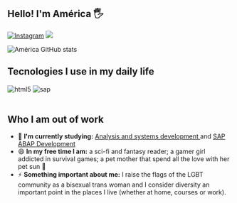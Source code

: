 ## Hello! I'm América 🖐️

[![Instagram](https://img.shields.io/badge/Instagram-E4405F?style=for-the-badge&logo=instagram&logoColor=white)](https://instagram.com/muscl3_mommy)
  <a href="https://www.linkedin.com/in/america-gabriela-coelho-medeiros" target="_blank"><img src="https://img.shields.io/badge/-LinkedIn-%230077B5?style=for-the-badge&logo=linkedin&logoColor=white" target="_blank"></a> 
  
![América GitHub stats](https://github-readme-stats.vercel.app/api?username=america-medeiros&show_icons=true&theme=dracula&count_private=true)

## Tecnologies I use in my daily life 

<div style="display: inline_block">
  <img align="center" alt="html5" src="https://img.shields.io/badge/HTML5-E34F26?style=for-the-badge&logo=html5&logoColor=white" />
  <img align="center" alt="sap" src="https://img.shields.io/badge/SAP-0FAAFF?style=for-the-badge&logo=sap&logoColor=white" />
</div><br/>

## Who I am out of work

- 🌱 <strong>I'm currently studying:</strong> <a href="https://cursos.unibtadigital.com.br/graduacao/analise-e-desenvolvimento-de-sistemas">Analysis and systems development </a> and <a href="https://descomplicandolinguagens.com.br/course/formacao-abap-jr/">SAP ABAP Development</a>
- 😄 <strong>In my free time I am:</strong> a sci-fi and fantasy reader; a gamer girl addicted in survival games; a pet mother that spend all the love with her pet sun 🐶
- ⚡ <strong>Something important about me:</strong> I raise the flags of the LGBT community as a bisexual trans woman and I consider diversity an important point in the places I live (whether at home, courses or work).

